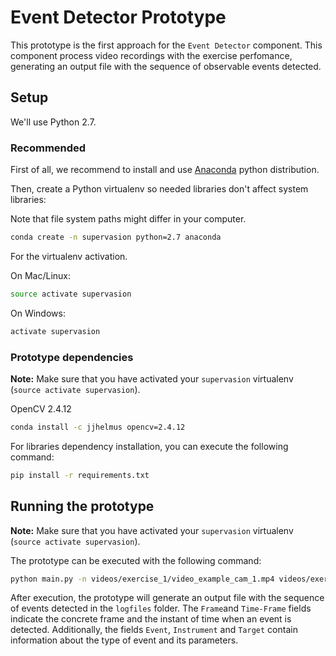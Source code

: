 # Event Detector Prototype
This prototype is the first approach for the `Event Detector` component. 
This component process video recordings with the exercise perfomance, generating an output file with the sequence of observable events detected.

## Setup

We'll use Python 2.7.

### Recommended

First of all, we recommend to install and use [Anaconda](https://www.continuum.io/downloads) python distribution.

Then, create a Python virtualenv so needed libraries don't affect system libraries:

Note that file system paths might differ in your computer.

```bash
conda create -n supervasion python=2.7 anaconda
```

For the virtualenv activation. 

On Mac/Linux:

```bash
source activate supervasion
```

On Windows:

```bash
activate supervasion
```


### Prototype dependencies

**Note:** Make sure that you have activated your `supervasion` virtualenv (`source activate supervasion`).

OpenCV 2.4.12
```bash
conda install -c jjhelmus opencv=2.4.12
```

For libraries dependency installation, you can execute the following command:
```bash
pip install -r requirements.txt
```

## Running the prototype

**Note:** Make sure that you have activated your `supervasion` virtualenv (`source activate supervasion`).

The prototype can be executed with the following command:

```bash
python main.py -n videos/exercise_1/video_example_cam_1.mp4 videos/exercise_1/video_example_cam_2.mp4
```

After execution, the prototype will generate an output file with the sequence of events detected in the `logfiles` folder. The `Frame`and `Time-Frame` fields indicate the concrete frame and the instant of time when an event is detected. Additionally, the fields `Event`, `Instrument` and `Target` contain information about the type of event and its parameters. 
